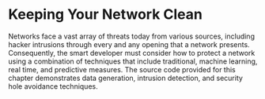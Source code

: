 # Keeping Your Network Clean
Networks face a vast array of threats today from various sources, including hacker intrusions through every and any opening that a network presents. Consequently, the smart developer must consider how to protect a network using a combination of techniques that include traditional, machine learning, real time, and predictive measures. The source code provided for this chapter demonstrates data generation, intrusion detection, and security hole avoidance techniques.
